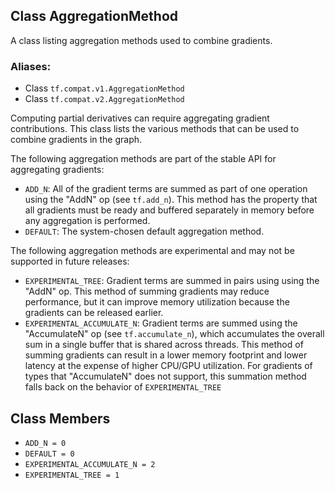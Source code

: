 ## Class AggregationMethod

A class listing aggregation methods used to combine gradients.
### Aliases:
- Class `tf.compat.v1.AggregationMethod`
- Class `tf.compat.v2.AggregationMethod`

Computing partial derivatives can require aggregating gradient contributions. This class lists the various methods that can be used to combine gradients in the graph.

The following aggregation methods are part of the stable API for aggregating gradients:
- `ADD_N`: All of the gradient terms are summed as part of one operation using the "AddN" op (see `tf.add_n`). This method has the property that all gradients must be ready and buffered separately in memory before any aggregation is performed.
- `DEFAULT`: The system-chosen default aggregation method.

The following aggregation methods are experimental and may not be supported in future releases:
- `EXPERIMENTAL_TREE`: Gradient terms are summed in pairs using using the "AddN" op. This method of summing gradients may reduce performance, but it can improve memory utilization because the gradients can be released earlier.
- `EXPERIMENTAL_ACCUMULATE_N`: Gradient terms are summed using the "AccumulateN" op (see `tf.accumulate_n`), which accumulates the overall sum in a single buffer that is shared across threads. This method of summing gradients can result in a lower memory footprint and lower latency at the expense of higher CPU/GPU utilization. For gradients of types that "AccumulateN" does not support, this summation method falls back on the behavior of `EXPERIMENTAL_TREE`
## Class Members
- `ADD_N = 0`
- `DEFAULT = 0`
- `EXPERIMENTAL_ACCUMULATE_N = 2`
- `EXPERIMENTAL_TREE = 1`
